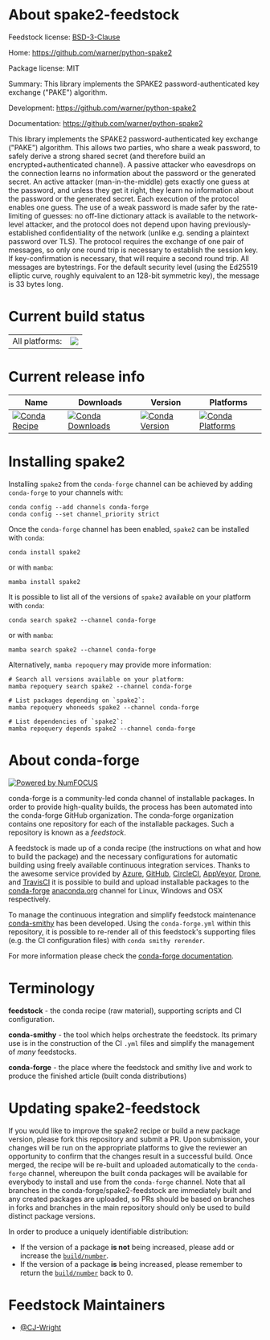 About spake2-feedstock
======================

Feedstock license: [BSD-3-Clause](https://github.com/conda-forge/python-spake2-feedstock/blob/main/LICENSE.txt)

Home: https://github.com/warner/python-spake2

Package license: MIT

Summary: This library implements the SPAKE2 password-authenticated key exchange ("PAKE") algorithm. 

Development: https://github.com/warner/python-spake2

Documentation: https://github.com/warner/python-spake2

This library implements the SPAKE2 password-authenticated key exchange ("PAKE") algorithm. This allows two parties, who share a weak password, to safely derive a strong shared secret (and therefore build an encrypted+authenticated channel). A passive attacker who eavesdrops on the connection learns no information about the password or the generated secret. An active attacker (man-in-the-middle) gets exactly one guess at the password, and unless they get it right, they learn no information about the password or the generated secret. Each execution of the protocol enables one guess. The use of a weak password is made safer by the rate-limiting of guesses: no off-line dictionary attack is available to the network-level attacker, and the protocol does not depend upon having previously-established confidentiality of the network (unlike e.g. sending a plaintext password over TLS). The protocol requires the exchange of one pair of messages, so only one round trip is necessary to establish the session key. If key-confirmation is necessary, that will require a second round trip. All messages are bytestrings. For the default security level (using the Ed25519 elliptic curve, roughly equivalent to an 128-bit symmetric key), the message is 33 bytes long.


Current build status
====================


<table><tr><td>All platforms:</td>
    <td>
      <a href="https://dev.azure.com/conda-forge/feedstock-builds/_build/latest?definitionId=5316&branchName=main">
        <img src="https://dev.azure.com/conda-forge/feedstock-builds/_apis/build/status/python-spake2-feedstock?branchName=main">
      </a>
    </td>
  </tr>
</table>

Current release info
====================

| Name | Downloads | Version | Platforms |
| --- | --- | --- | --- |
| [![Conda Recipe](https://img.shields.io/badge/recipe-spake2-green.svg)](https://anaconda.org/conda-forge/spake2) | [![Conda Downloads](https://img.shields.io/conda/dn/conda-forge/spake2.svg)](https://anaconda.org/conda-forge/spake2) | [![Conda Version](https://img.shields.io/conda/vn/conda-forge/spake2.svg)](https://anaconda.org/conda-forge/spake2) | [![Conda Platforms](https://img.shields.io/conda/pn/conda-forge/spake2.svg)](https://anaconda.org/conda-forge/spake2) |

Installing spake2
=================

Installing `spake2` from the `conda-forge` channel can be achieved by adding `conda-forge` to your channels with:

```
conda config --add channels conda-forge
conda config --set channel_priority strict
```

Once the `conda-forge` channel has been enabled, `spake2` can be installed with `conda`:

```
conda install spake2
```

or with `mamba`:

```
mamba install spake2
```

It is possible to list all of the versions of `spake2` available on your platform with `conda`:

```
conda search spake2 --channel conda-forge
```

or with `mamba`:

```
mamba search spake2 --channel conda-forge
```

Alternatively, `mamba repoquery` may provide more information:

```
# Search all versions available on your platform:
mamba repoquery search spake2 --channel conda-forge

# List packages depending on `spake2`:
mamba repoquery whoneeds spake2 --channel conda-forge

# List dependencies of `spake2`:
mamba repoquery depends spake2 --channel conda-forge
```


About conda-forge
=================

[![Powered by
NumFOCUS](https://img.shields.io/badge/powered%20by-NumFOCUS-orange.svg?style=flat&colorA=E1523D&colorB=007D8A)](https://numfocus.org)

conda-forge is a community-led conda channel of installable packages.
In order to provide high-quality builds, the process has been automated into the
conda-forge GitHub organization. The conda-forge organization contains one repository
for each of the installable packages. Such a repository is known as a *feedstock*.

A feedstock is made up of a conda recipe (the instructions on what and how to build
the package) and the necessary configurations for automatic building using freely
available continuous integration services. Thanks to the awesome service provided by
[Azure](https://azure.microsoft.com/en-us/services/devops/), [GitHub](https://github.com/),
[CircleCI](https://circleci.com/), [AppVeyor](https://www.appveyor.com/),
[Drone](https://cloud.drone.io/welcome), and [TravisCI](https://travis-ci.com/)
it is possible to build and upload installable packages to the
[conda-forge](https://anaconda.org/conda-forge) [anaconda.org](https://anaconda.org/)
channel for Linux, Windows and OSX respectively.

To manage the continuous integration and simplify feedstock maintenance
[conda-smithy](https://github.com/conda-forge/conda-smithy) has been developed.
Using the ``conda-forge.yml`` within this repository, it is possible to re-render all of
this feedstock's supporting files (e.g. the CI configuration files) with ``conda smithy rerender``.

For more information please check the [conda-forge documentation](https://conda-forge.org/docs/).

Terminology
===========

**feedstock** - the conda recipe (raw material), supporting scripts and CI configuration.

**conda-smithy** - the tool which helps orchestrate the feedstock.
                   Its primary use is in the construction of the CI ``.yml`` files
                   and simplify the management of *many* feedstocks.

**conda-forge** - the place where the feedstock and smithy live and work to
                  produce the finished article (built conda distributions)


Updating spake2-feedstock
=========================

If you would like to improve the spake2 recipe or build a new
package version, please fork this repository and submit a PR. Upon submission,
your changes will be run on the appropriate platforms to give the reviewer an
opportunity to confirm that the changes result in a successful build. Once
merged, the recipe will be re-built and uploaded automatically to the
`conda-forge` channel, whereupon the built conda packages will be available for
everybody to install and use from the `conda-forge` channel.
Note that all branches in the conda-forge/spake2-feedstock are
immediately built and any created packages are uploaded, so PRs should be based
on branches in forks and branches in the main repository should only be used to
build distinct package versions.

In order to produce a uniquely identifiable distribution:
 * If the version of a package **is not** being increased, please add or increase
   the [``build/number``](https://docs.conda.io/projects/conda-build/en/latest/resources/define-metadata.html#build-number-and-string).
 * If the version of a package **is** being increased, please remember to return
   the [``build/number``](https://docs.conda.io/projects/conda-build/en/latest/resources/define-metadata.html#build-number-and-string)
   back to 0.

Feedstock Maintainers
=====================

* [@CJ-Wright](https://github.com/CJ-Wright/)

